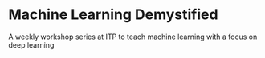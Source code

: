 # Machine Learning Demystified
A weekly workshop series at ITP to teach machine learning with a focus on deep learning
